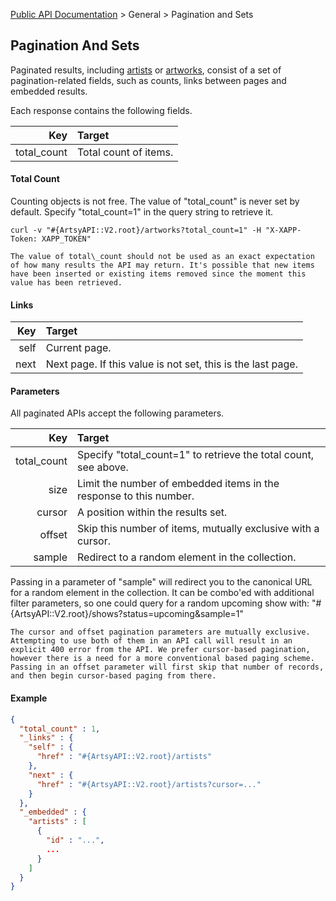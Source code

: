 [Public API Documentation](/v2) &gt; General &gt; Pagination and Sets

## Pagination And Sets

Paginated results, including [artists](/v2/docs/artists) or [artworks](/v2/docs/artworks), consist of a set of pagination-related fields, such as counts, links between pages and embedded results.

Each response contains the following fields.

Key         | Target                                          |
-----------:|:------------------------------------------------|
total_count | Total count of items.                           |

#### Total Count

Counting objects is not free. The value of "total\_count" is never set by default. Specify "total\_count=1" in the query string to retrieve it.

```
curl -v "#{ArtsyAPI::V2.root}/artworks?total_count=1" -H "X-XAPP-Token: XAPP_TOKEN"
```

``` alert[warning]
The value of total\_count should not be used as an exact expectation of how many results the API may return. It's possible that new items have been inserted or existing items removed since the moment this value has been retrieved.
```

#### Links

Key        | Target                                                      |
----------:|:------------------------------------------------------------|
self       | Current page.                                               |
next       | Next page. If this value is not set, this is the last page. |

#### Parameters

All paginated APIs accept the following parameters.

Key         | Target                                                                                   |
-----------:|:-----------------------------------------------------------------------------------------|
total_count | Specify "total\_count=1" to retrieve the total count, see above.                         |
size        | Limit the number of embedded items in the response to this number.                       |
cursor      | A position within the results set.                                                       |
offset      | Skip this number of items, mutually exclusive with a cursor.                             |
sample      | Redirect to a random element in the collection.                                          |

Passing in a parameter of "sample" will redirect you to the canonical URL for a random element in the collection. It can be combo'ed with additional filter parameters, so one could query for a random upcoming show with: "#{ArtsyAPI::V2.root}/shows?status=upcoming&sample=1"

``` alert[warning]
The cursor and offset pagination parameters are mutually exclusive. Attempting to use both of them in an API call will result in an explicit 400 error from the API. We prefer cursor-based pagination, however there is a need for a more conventional based paging scheme. Passing in an offset parameter will first skip that number of records, and then begin cursor-based paging from there.
```

#### Example

``` json
{
  "total_count" : 1,
  "_links" : {
    "self" : {
      "href" : "#{ArtsyAPI::V2.root}/artists"
    },
    "next" : {
      "href" : "#{ArtsyAPI::V2.root}/artists?cursor=..."
    }
  },
  "_embedded" : {
    "artists" : [
      {
        "id" : "...",
        ...
      }
    ]
  }
}
```
